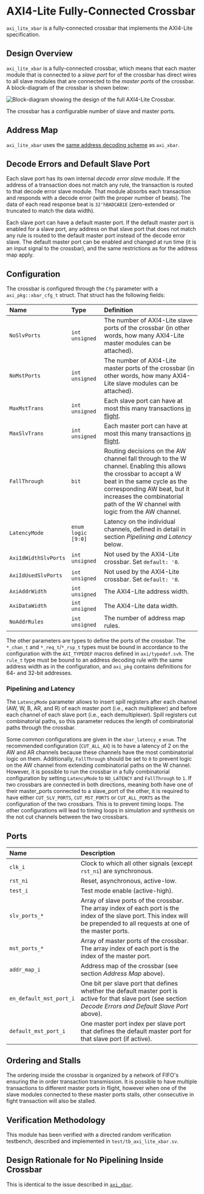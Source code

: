 # AXI4-Lite Fully-Connected Crossbar

`axi_lite_xbar` is a fully-connected crossbar that implements the AXI4-Lite specification.

## Design Overview

`axi_lite_xbar` is a fully-connected crossbar, which means that each master module that is connected to a *slave port* for of the crossbar has direct wires to all slave modules that are connected to the *master ports* of the crossbar.
A block-diagram of the crossbar is shown below:

![Block-diagram showing the design of the full AXI4-Lite Crossbar.](axi_lite_xbar.png  "Block-diagram showing the design of the full AXI4-Lite Crossbar.")

The crossbar has a configurable number of slave and master ports.

## Address Map

`axi_lite_xbar` uses the [same address decoding scheme](axi_xbar.md#address-map) as `axi_xbar`.

## Decode Errors and Default Slave Port

Each slave port has its own internal *decode error slave* module.  If the address of a transaction does not match any rule, the transaction is routed to that decode error slave module.  That module absorbs each transaction and responds with a decode error (with the proper number of beats).  The data of each read response beat is `32'hBADCAB1E` (zero-extended or truncated to match the data width).

Each slave port can have a default master port.  If the default master port is enabled for a slave port, any address on that slave port that does not match any rule is routed to the default master port instead of the decode error slave.  The default master port can be enabled and changed at run time (it is an input signal to the crossbar), and the same restrictions as for the address map apply.


## Configuration

The crossbar is configured through the `Cfg` parameter with a `axi_pkg::xbar_cfg_t` struct.  That struct has the following fields:

| Name                 | Type               | Definition                                                                                                                                                                                                                                                        |
|:---------------------|:-------------------|:------------------------------------------------------------------------------------------------------------------------------------------------------------------------------------------------------------------------------------------------------------------|
| `NoSlvPorts`         | `int unsigned`     | The number of AXI4-Lite slave ports of the crossbar (in other words, how many AXI4-Lite master modules can be attached).                                                                                                                                          |
| `NoMstPorts`         | `int unsigned`     | The number of AXI4-Lite master ports of the crossbar (in other words, how many AXI4-Lite slave modules can be attached).                                                                                                                                          |
| `MaxMstTrans`        | `int unsigned`     | Each slave port can have at most this many transactions [in flight](../doc#in-flight).                                                                                                                                                                            |
| `MaxSlvTrans`        | `int unsigned`     | Each master port can have at most this many transactions [in flight](../doc#in-flight).                                                                                                                                                                           |
| `FallThrough`        | `bit`              | Routing decisions on the AW channel fall through to the W channel.  Enabling this allows the crossbar to accept a W beat in the same cycle as the corresponding AW beat, but it increases the combinatorial path of the W channel with logic from the AW channel. |
| `LatencyMode`        | `enum logic [9:0]` | Latency on the individual channels, defined in detail in section *Pipelining and Latency* below.                                                                                                                                                                  |
| `AxiIdWidthSlvPorts` | `int unsigned`     | Not used by the AXI4-Lite crossbar. Set `default: '0`.                                                                                                                                                                                                            |
| `AxiIdUsedSlvPorts`  | `int unsigned`     | Not used by the AXI4-Lite crossbar. Set `default: '0`.                                                                                                                                                                                                            |
| `AxiAddrWidth`       | `int unsigned`     | The AXI4-Lite address width.                                                                                                                                                                                                                                      |
| `AxiDataWidth`       | `int unsigned`     | The AXI4-Lite data width.                                                                                                                                                                                                                                         |
| `NoAddrRules`        | `int unsigned`     | The number of address map rules.                                                                                                                                                                                                                                  |

The other parameters are types to define the ports of the crossbar.  The `*_chan_t` and `*_req_t`/`*_rsp_t` types must be bound in accordance to the configuration with the `AXI_TYPEDEF` macros defined in `axi/typedef.svh`.  The `rule_t` type must be bound to an address decoding rule with the same address width as in the configuration, and `axi_pkg` contains definitions for 64- and 32-bit addresses.

### Pipelining and Latency

The `LatencyMode` parameter allows to insert spill registers after each channel (AW, W, B, AR, and R) of each master port (i.e., each multiplexer) and before each channel of each slave port (i.e., each demultiplexer).  Spill registers cut combinatorial paths, so this parameter reduces the length of combinatorial paths through the crossbar.

Some common configurations are given in the `xbar_latency_e` `enum`.  The recommended configuration (`CUT_ALL_AX`) is to have a latency of 2 on the AW and AR channels because these channels have the most combinatorial logic on them.  Additionally, `FallThrough` should be set to `0` to prevent logic on the AW channel from extending combinatorial paths on the W channel.  However, it is possible to run the crossbar in a fully combinatorial configuration by setting `LatencyMode` to `NO_LATENCY` and `FallThrough` to `1`.
If two crossbars are connected in both directions, meaning both have one of their master_ports connected to a slave_port of the other, it is required to have either `CUT_SLV_PORTS`, `CUT_MST_PORTS` or `CUT_ALL_PORTS` as the configuration of the two crossbars. This is to prevent timing loops. The other configurations will lead to timing loops in simulation and synthesis on the not cut channels between the two crossbars.

## Ports

| Name                    | Description                                                                                                                                                                   |
|:------------------------|:------------------------------------------------------------------------------------------------------------------------------------------------------------------------------|
| `clk_i`                 | Clock to which all other signals (except `rst_ni`) are synchronous.                                                                                                           |
| `rst_ni`                | Reset, asynchronous, active-low.                                                                                                                                              |
| `test_i`                | Test mode enable (active-high).                                                                                                                                               |
| `slv_ports_*`           | Array of slave ports of the crossbar.  The array index of each port is the index of the slave port.  This index will be prepended to all requests at one of the master ports. |
| `mst_ports_*`           | Array of master ports of the crossbar.  The array index of each port is the index of the master port.                                                                         |
| `addr_map_i`            | Address map of the crossbar (see section *Address Map* above).                                                                                                                |
| `en_default_mst_port_i` | One bit per slave port that defines whether the default master port is active for that slave port (see section *Decode Errors and Default Slave Port* above).                 |
| `default_mst_port_i`    | One master port index per slave port that defines the default master port for that slave port (if active).                                                                    |


## Ordering and Stalls

The ordering inside the crossbar is organized by a network of FIFO's ensuring the in order transaction transmission. It is possible to have multiple transactions to different master ports in flight, however when one of the slave modules connected to these master ports stalls, other consecutive in fight transaction will also be stalled.

## Verification Methodology

This module has been verified with a directed random verification testbench, described and implemented in `test/tb_axi_lite_xbar.sv`.


## Design Rationale for No Pipelining Inside Crossbar

This is identical to the issue described in [`axi_xbar`](axi_xbar.md#design-rationale-for-no-pipelining-inside-crossbar).
